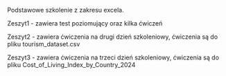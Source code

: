 Podstawowe szkolenie z zakresu excela.

Zeszyt1 - zawiera test poziomujący oraz kilka ćwiczeń

Zeszyt2 - zawiera ćwiczenia na drugi dzień szkoleniowy, ćwiczenia są do pliku tourism_dataset.csv

Zeszyt3 - zawiera ćwiczenia na trzeci dzień szkoleniowy, ćwiczenia są do pliku Cost_of_Living_Index_by_Country_2024
